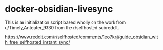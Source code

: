 # docker-obsidian-livesync

This is an initialization script based wholly on the work from u/Timely_Anteater_9330 from the r/selfhosted subreddit.  

https://www.reddit.com/r/selfhosted/comments/1eo7knj/guide_obsidian_with_free_selfhosted_instant_sync/